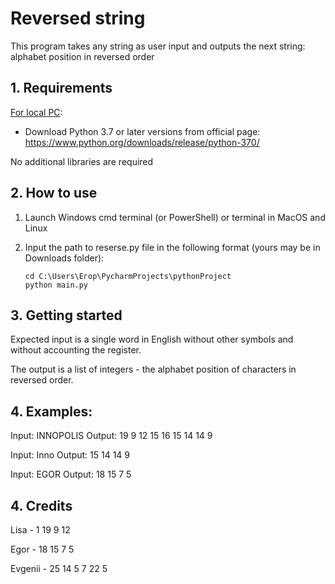# Reversed string

This program takes any string as user input and outputs the next string: alphabet position in reversed order



## 1. Requirements

<u>For local PC</u>:

* Download Python 3.7 or later versions from official page: https://www.python.org/downloads/release/python-370/

  

No additional libraries are required



## 2. How to use

1. Launch Windows cmd terminal (or PowerShell) or terminal in MacOS and Linux

2. Input the path to reserse.py file in the following format (yours may be in Downloads folder):

   ```
   cd C:\Users\Егор\PycharmProjects\pythonProject 
   python main.py
   ```



## 3. Getting started

Expected input is a single word in English without other symbols and without accounting the register. 

The output is a list of integers - the alphabet position of characters in reversed order.



## 4. Examples:

Input: INNOPOLIS
Output: 19 9 12 15 16 15 14 14 9 

Input: Inno
Output: 15 14 14 9 

Input: EGOR
Output: 18 15 7 5



## 4. Credits

Lisa - 1 19 9 12

Egor - 18 15 7 5

Evgenii - 25 14 5 7 22 5

